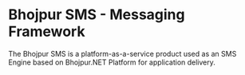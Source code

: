 # Bhojpur SMS - Messaging Framework
The Bhojpur SMS is a platform-as-a-service product used as an SMS Engine based on Bhojpur.NET Platform for application delivery.
